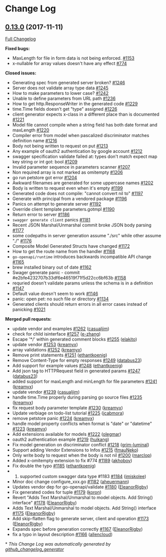 # Change Log

## [0.13.0](https://github.com/ianchen0119/go-swagger/tree/0.13.0) (2017-11-11)
[Full Changelog](https://github.com/ianchen0119/go-swagger/compare/0.12.0...0.13.0)

**Fixed bugs:**

- MaxLength for file in form data is not being enforced. [\#1153](https://github.com/ianchen0119/go-swagger/issues/1153)
- x-nullable for array values doesn't have any effect [\#774](https://github.com/ianchen0119/go-swagger/issues/774)

**Closed issues:**

- Generating spec from generated server broken? [\#1246](https://github.com/ianchen0119/go-swagger/issues/1246)
- Server does not validate array type data [\#1245](https://github.com/ianchen0119/go-swagger/issues/1245)
- How to make parameters to lower case?  [\#1242](https://github.com/ianchen0119/go-swagger/issues/1242)
- Unable to define parameters from URL path [\#1236](https://github.com/ianchen0119/go-swagger/issues/1236)
- How to get http.ResponseWriter in the generated code [\#1229](https://github.com/ianchen0119/go-swagger/issues/1229)
- time.Time fields doesn't get "type" assigned  [\#1226](https://github.com/ianchen0119/go-swagger/issues/1226)
- client generator expects x-class in a different place than is documented [\#1221](https://github.com/ianchen0119/go-swagger/issues/1221)
- Model file cannot compile when a string field has both date format and maxLength [\#1220](https://github.com/ianchen0119/go-swagger/issues/1220)
- Compiler error from model when pascalized discriminator matches definition name [\#1216](https://github.com/ianchen0119/go-swagger/issues/1216)
- Body not being written to request on put [\#1213](https://github.com/ianchen0119/go-swagger/issues/1213)
- Any example of oauth2 authentication by google account [\#1212](https://github.com/ianchen0119/go-swagger/issues/1212)
- swagger specification validate failed at:  types don't match expect map key string or int got: bool [\#1209](https://github.com/ianchen0119/go-swagger/issues/1209)
- Invalid parameter sequence in parameters scanner [\#1207](https://github.com/ianchen0119/go-swagger/issues/1207)
- Non required array is not marked as omitempty [\#1206](https://github.com/ianchen0119/go-swagger/issues/1206)
- go run petstore got error [\#1204](https://github.com/ianchen0119/go-swagger/issues/1204)
- Awkward filenames are generated for some uppercase names [\#1202](https://github.com/ianchen0119/go-swagger/issues/1202)
- Body is written to request even when it's empty [\#1199](https://github.com/ianchen0119/go-swagger/issues/1199)
- Generated code does not compile: "cannot convert nil to" [\#1197](https://github.com/ianchen0119/go-swagger/issues/1197)
- Generate with principal from a vendored package [\#1196](https://github.com/ianchen0119/go-swagger/issues/1196)
- Panics on attempt to generate server [\#1192](https://github.com/ianchen0119/go-swagger/issues/1192)
- Override client template parameters.gotmpl [\#1190](https://github.com/ianchen0119/go-swagger/issues/1190)
- Return error to server [\#1186](https://github.com/ianchen0119/go-swagger/issues/1186)
- `swagger generate client` panics [\#1181](https://github.com/ianchen0119/go-swagger/issues/1181)
- Recent JSON Marshal/Unmarshal commit broke JSON body parsing [\#1177](https://github.com/ianchen0119/go-swagger/issues/1177)
- some codepaths in server generation assume "./src" while other assume "./"  [\#1176](https://github.com/ianchen0119/go-swagger/issues/1176)
- Composite Model Generated Structs have changed [\#1172](https://github.com/ianchen0119/go-swagger/issues/1172)
- How to get the route name from the handler [\#1168](https://github.com/ianchen0119/go-swagger/issues/1168)
- `go-openapi/runtime` introduces backwards incompatible API change [\#1165](https://github.com/ianchen0119/go-swagger/issues/1165)
- brew installed binary out of date [\#1162](https://github.com/ianchen0119/go-swagger/issues/1162)
- Swager generate panic - commit \#e2bfe4232707b33df6e46519f71f5d22cc6bf63b [\#1158](https://github.com/ianchen0119/go-swagger/issues/1158)
- requried doesn't validate params unless the schema is in a definition [\#1147](https://github.com/ianchen0119/go-swagger/issues/1147)
- Default value doesn't seem to work [\#1146](https://github.com/ianchen0119/go-swagger/issues/1146)
- panic: open pet: no such file or directory [\#1134](https://github.com/ianchen0119/go-swagger/issues/1134)
- Generated clients should return errors in all error cases instead of panicking [\#1021](https://github.com/ianchen0119/go-swagger/issues/1021)

**Merged pull requests:**

- update vendor and examples [\#1262](https://github.com/ianchen0119/go-swagger/pull/1262) ([casualjim](https://github.com/casualjim))
- check for child isinterface [\#1257](https://github.com/ianchen0119/go-swagger/pull/1257) ([e-zhang](https://github.com/e-zhang))
- Escape '\*/' within generated comment blocks [\#1255](https://github.com/ianchen0119/go-swagger/pull/1255) ([elakito](https://github.com/elakito))
- update vendor [\#1253](https://github.com/ianchen0119/go-swagger/pull/1253) ([kreamyx](https://github.com/kreamyx))
- array validations [\#1252](https://github.com/ianchen0119/go-swagger/pull/1252) ([kreamyx](https://github.com/kreamyx))
- Remove print statements [\#1251](https://github.com/ianchen0119/go-swagger/pull/1251) ([ethantkoenig](https://github.com/ethantkoenig))
- Remove Content-Type for empty responses [\#1249](https://github.com/ianchen0119/go-swagger/pull/1249) ([databus23](https://github.com/databus23))
- Add support for example values [\#1248](https://github.com/ianchen0119/go-swagger/pull/1248) ([ethantkoenig](https://github.com/ethantkoenig))
- Add json tag to HTTPRequest field in generated params [\#1247](https://github.com/ianchen0119/go-swagger/pull/1247) ([databus23](https://github.com/databus23))
- added support for maxLength and minLength for file parameters [\#1241](https://github.com/ianchen0119/go-swagger/pull/1241) ([kreamyx](https://github.com/kreamyx))
- update vendor [\#1239](https://github.com/ianchen0119/go-swagger/pull/1239) ([casualjim](https://github.com/casualjim))
- handle time.Time properly during parsing go source files [\#1235](https://github.com/ianchen0119/go-swagger/pull/1235) ([kreamyx](https://github.com/kreamyx))
- fix request body parameter template [\#1230](https://github.com/ianchen0119/go-swagger/pull/1230) ([kreamyx](https://github.com/kreamyx))
- Update verbiage on todo-list tutorial [\#1225](https://github.com/ianchen0119/go-swagger/pull/1225) ([jcabmora](https://github.com/jcabmora))
- remove petstore panic [\#1224](https://github.com/ianchen0119/go-swagger/pull/1224) ([kreamyx](https://github.com/kreamyx))
- handle model property conflicts when format is "date" or "datetime" [\#1223](https://github.com/ianchen0119/go-swagger/pull/1223) ([kreamyx](https://github.com/kreamyx))
- Add extensions available for models [\#1222](https://github.com/ianchen0119/go-swagger/pull/1222) ([olegmar](https://github.com/olegmar))
- oauth2 authentication example [\#1219](https://github.com/ianchen0119/go-swagger/pull/1219) ([huikang](https://github.com/huikang))
- Fix model generation on discriminator conflict [\#1218](https://github.com/ianchen0119/go-swagger/pull/1218) ([grim-luminal](https://github.com/grim-luminal))
- Support adding Vendor Extensions to Infos [\#1215](https://github.com/ianchen0119/go-swagger/pull/1215) ([fmauNeko](https://github.com/fmauNeko))
- Only write body to request when the body is not nil [\#1200](https://github.com/ianchen0119/go-swagger/pull/1200) ([marclop](https://github.com/marclop))
- Added x-omitempty extension to fix \#774 [\#1189](https://github.com/ianchen0119/go-swagger/pull/1189) ([akhobov](https://github.com/akhobov))
- Fix double the typo [\#1185](https://github.com/ianchen0119/go-swagger/pull/1185) ([ethantkoenig](https://github.com/ethantkoenig))
- 1. supported custom swagger data type \#1183 [\#1184](https://github.com/ianchen0119/go-swagger/pull/1184) ([imiskolee](https://github.com/imiskolee))
- Minor doc change configure\_xxx.go [\#1182](https://github.com/ianchen0119/go-swagger/pull/1182) ([aheuermann](https://github.com/aheuermann))
- Updates vendor dep for go-openapi/validate [\#1180](https://github.com/ianchen0119/go-swagger/pull/1180) ([EleanorRigby](https://github.com/EleanorRigby))
- Fix generated codes for tuple [\#1179](https://github.com/ianchen0119/go-swagger/pull/1179) ([koron](https://github.com/koron))
- Revert "Adds Text Marshal/Unmarshal to model objects. Add String\(\) interface" [\#1178](https://github.com/ianchen0119/go-swagger/pull/1178) ([EleanorRigby](https://github.com/EleanorRigby))
- Adds Text Marshal/Unmarshal to model objects. Add String\(\) interface [\#1175](https://github.com/ianchen0119/go-swagger/pull/1175) ([EleanorRigby](https://github.com/EleanorRigby))
- Add skip-flatten flag to generate server, client and operation [\#1173](https://github.com/ianchen0119/go-swagger/pull/1173) ([EleanorRigby](https://github.com/EleanorRigby))
- Expands spec before generation correctly [\#1167](https://github.com/ianchen0119/go-swagger/pull/1167) ([EleanorRigby](https://github.com/EleanorRigby))
- fix a typo in layout description [\#1166](https://github.com/ianchen0119/go-swagger/pull/1166) ([allencloud](https://github.com/allencloud))

\* *This Change Log was automatically generated by [github_changelog_generator](https://github.com/skywinder/Github-Changelog-Generator)*